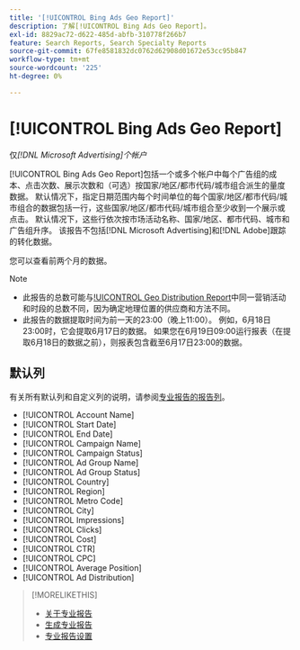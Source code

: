 ```yaml
---
title: '[!UICONTROL Bing Ads Geo Report]'
description: 了解[!UICONTROL Bing Ads Geo Report]。
exl-id: 8829ac72-d622-485d-abfb-310778f266b7
feature: Search Reports, Search Specialty Reports
source-git-commit: 67fe8581832dc0762d62908d01672e53cc95b847
workflow-type: tm+mt
source-wordcount: '225'
ht-degree: 0%

---
```


# [!UICONTROL Bing Ads Geo Report]

仅&#x200B;*[!DNL Microsoft Advertising]个帐户*

[!UICONTROL Bing Ads Geo Report]包括一个或多个帐户中每个广告组的成本、点击次数、展示次数和（可选）按国家/地区/都市代码/城市组合派生的量度数据。 默认情况下，指定日期范围内每个时间单位的每个国家/地区/都市代码/城市组合的数据包括一行，这些国家/地区/都市代码/城市组合至少收到一个展示或点击。 默认情况下，这些行依次按市场活动名称、国家/地区、都市代码、城市和广告组升序。 该报告不包括[!DNL Microsoft Advertising]和[!DNL Adobe]跟踪的转化数据。

您可以查看前两个月的数据。

>[!NOTE]
>
>* 此报告的总数可能与[!UICONTROL Geo Distribution Report](Search、Social和Commerce编译的)中同一营销活动和时段的总数不同，因为确定地理位置的供应商和方法不同。
>* 此报告的数据提取时间为前一天的23:00（晚上11:00）。 例如，6月18日23:00时，它会提取6月17日的数据。 如果您在6月19日09:00运行报表（在提取6月18日的数据之前），则报表包含截至6月17日23:00的数据。

## 默认列

有关所有默认列和自定义列的说明，请参阅[专业报告的报告列](specialty-report-columns.md)。

* [!UICONTROL Account Name]
* [!UICONTROL Start Date]
* [!UICONTROL End Date]
* [!UICONTROL Campaign Name]
* [!UICONTROL Campaign Status]
* [!UICONTROL Ad Group Name]
* [!UICONTROL Ad Group Status]
* [!UICONTROL Country]
* [!UICONTROL Region]
* [!UICONTROL Metro Code]
* [!UICONTROL City]
* [!UICONTROL Impressions]
* [!UICONTROL Clicks]
* [!UICONTROL Cost]
* [!UICONTROL CTR]
* [!UICONTROL CPC]
* [!UICONTROL Average Position]
* [!UICONTROL Ad Distribution]

>[!MORELIKETHIS]
>
>* [关于专业报告](specialty-report-about.md)
>* [生成专业报告](specialty-report-generate.md)
>* [专业报告设置](specialty-report-settings.md)
